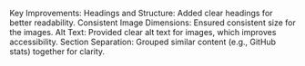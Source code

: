Key Improvements:
Headings and Structure: Added clear headings for better readability.
Consistent Image Dimensions: Ensured consistent size for the images.
Alt Text: Provided clear alt text for images, which improves accessibility.
Section Separation: Grouped similar content (e.g., GitHub stats) together for clarity.

